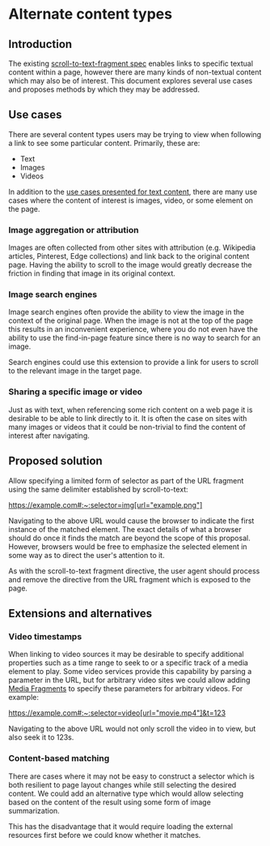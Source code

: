# Alternate content types

## Introduction

The existing [scroll-to-text-fragment
spec](https://wicg.github.io/scroll-to-text-fragment/) enables links to
specific textual content within a page, however there are many kinds of
non-textual content which may also be of interest. This document explores
several use cases and proposes methods by which they may be addressed.

## Use cases

There are several content types users may be trying to view when following a
link to see some particular content. Primarily, these are:

* Text
* Images
* Videos

In addition to the [use cases presented for text
content](README.md#motivating-use-cases), there are many use cases where the
content of interest is images, video, or some element on the page.

### Image aggregation or attribution

Images are often collected from other sites with attribution (e.g. Wikipedia
articles, Pinterest, Edge collections) and link back to the original content
page. Having the ability to scroll to the image would greatly decrease the
friction in finding that image in its original context.

### Image search engines

Image search engines often provide the ability to view the image in the context
of the original page. When the image is not at the top of the page this results
in an inconvenient experience, where you do not even have the ability to use the
find-in-page feature since there is no way to search for an image.

Search engines could use this extension to provide a link for users to scroll to
the relevant image in the target page.

### Sharing a specific image or video

Just as with text, when referencing some rich content on a web page it is
desirable to be able to link directly to it. It is often the case on sites with
many images or videos that it could be non-trivial to find the content of
interest after navigating.

## Proposed solution

Allow specifying a limited form of selector as part of the URL fragment using
the same delimiter established by scroll-to-text:

https://example.com#:~:selector=img[url="example.png"]

Navigating to the above URL would cause the browser to indicate the first
instance of the matched element. The exact details of what a browser should do
once it finds the match are beyond the scope of this proposal. However, browsers
would be free to emphasize the selected element in some way as to direct the
user's attention to it.

As with the scroll-to-text fragment directive, the user agent should process and
remove the directive from the URL fragment which is exposed to the page.

## Extensions and alternatives

### Video timestamps

When linking to video sources it may be desirable to specify additional
properties such as a time range to seek to or a specific track of a media
element to play. Some video services provide this capability by parsing a
parameter in the URL, but for arbitrary video sites we could allow adding [Media
Fragments](https://www.w3.org/TR/media-frags/#media-fragment-syntax) to specify
these parameters for arbitrary videos. For example:

https://example.com#:~:selector=video[url="movie.mp4"]&t=123

Navigating to the above URL would not only scroll the video in to view, but also
seek it to 123s.

### Content-based matching

There are cases where it may not be easy to construct a selector which is both
resilient to page layout changes while still selecting the desired content. We
could add an alternative type which would allow selecting based on the content
of the result using some form of image summarization.

This has the disadvantage that it would require loading the external resources
first before we could know whether it matches.
